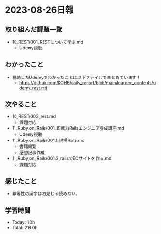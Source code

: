 # 2023-08-26日報

## 取り組んだ課題一覧
* 10_REST/001_RESTについて学ぶ.md
  * Udemy視聴

## わかったこと
* 視聴したUdemyでわかったことは以下ファイルでまとめています！
  * https://github.com/KOH6/daily_report/blob/main/learned_contents/udemy_rest.md

## 次やること
* 10_REST/002_rest.md
  * 課題対応
* 11_Ruby_on_Rails/001_即戦力Railsエンジニア養成講座.md
  * Udemy視聴
* 11_Ruby_on_Rails/001.1_現場Rails.md
  * 書籍閲覧
  * 感想記事作成
* 11_Ruby_on_Rails/001.2_railsでECサイトを作る.md
  * 課題対応

## 感じたこと
* 冪等性の漢字は初見じゃ読めない。

## 学習時間
* Today: 1.0h
* Total: 218.0h